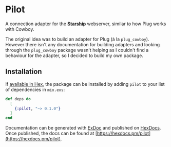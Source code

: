# Pilot

A connection adapter for the [**Starship**](https://github.com/probably-not/starship) webserver, similar to how Plug works with Cowboy.

The original idea was to build an adapter for Plug (à la `plug_cowboy`). However there isn't any documentation for building adapters and looking through the `plug_cowboy` package wasn't helping as I couldn't find a behaviour for the adapter, so I decided to build my own package.

## Installation

If [available in Hex](https://hex.pm/docs/publish), the package can be installed
by adding `pilot` to your list of dependencies in `mix.exs`:

```elixir
def deps do
  [
    {:pilot, "~> 0.1.0"}
  ]
end
```

Documentation can be generated with [ExDoc](https://github.com/elixir-lang/ex_doc)
and published on [HexDocs](https://hexdocs.pm). Once published, the docs can
be found at [https://hexdocs.pm/pilot](https://hexdocs.pm/pilot).


